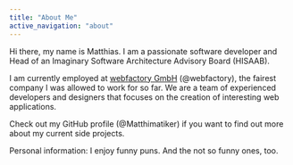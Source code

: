 ```yaml
---
title: "About Me"
active_navigation: "about"
---
```


Hi there, my name is Matthias. I am a passionate software developer and Head of an Imaginary Software Architecture Advisory Board (HISAAB).

I am currently employed at [webfactory GmbH](http://www.webfactory.de) (@webfactory), the fairest company I was allowed to work for so far. We are a team of experienced developers and designers that focuses on the creation of interesting web applications.

Check out my GitHub profile (@Matthimatiker) if you want to find out more about my current side projects.

Personal information: I enjoy funny puns. And the not so funny ones, too.
